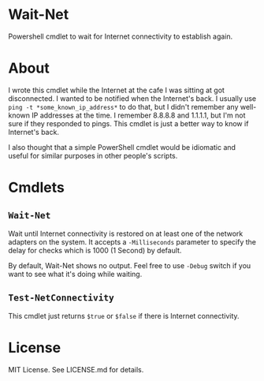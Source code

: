 # Wait-Net
Powershell cmdlet to wait for Internet connectivity to establish again.

# About
I wrote this cmdlet while the Internet at the cafe I was sitting at got disconnected. I wanted to be notified when the Internet's back. I usually use `ping -t *some_known_ip_address*` to do that, but I didn't remember any
well-known IP addresses at the time. I remember 8.8.8.8 and 1.1.1.1, but I'm not sure if they responded to pings. This cmdlet is just a better way to know if Internet's back.

I also thought that a simple PowerShell cmdlet would be idiomatic and useful for similar purposes in other people's scripts.

# Cmdlets
## `Wait-Net`
Wait until Internet connectivity is restored on at least one of the network adapters on the system. It accepts a `-Milliseconds` parameter to specify the
delay for checks which is 1000 (1 Second) by default.

By default, Wait-Net shows no output. Feel free to use `-Debug` switch if you want to see what it's doing while waiting.

## `Test-NetConnectivity`
This cmdlet just returns `$true` or `$false` if there is Internet connectivity.

# License
MIT License. See LICENSE.md for details.
